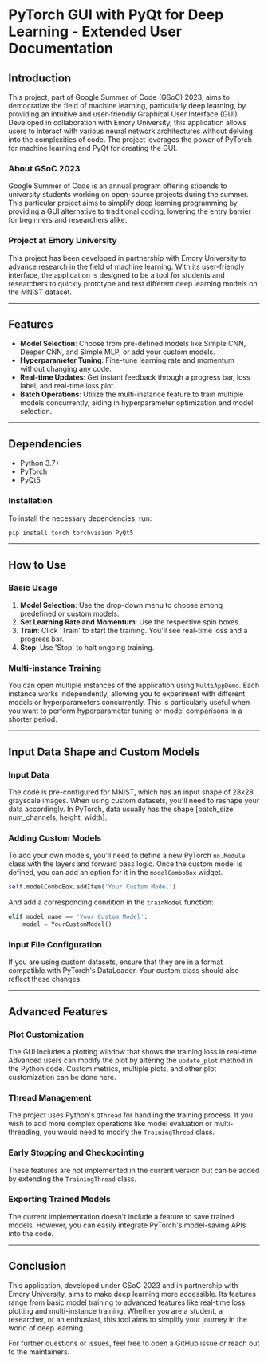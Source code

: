 # PyTorch GUI with PyQt for Deep Learning - Extended User Documentation

## Introduction
This project, part of Google Summer of Code (GSoC) 2023, aims to democratize the field of machine learning, particularly deep learning, by providing an intuitive and user-friendly Graphical User Interface (GUI). Developed in collaboration with Emory University, this application allows users to interact with various neural network architectures without delving into the complexities of code. The project leverages the power of PyTorch for machine learning and PyQt for creating the GUI.

### About GSoC 2023
Google Summer of Code is an annual program offering stipends to university students working on open-source projects during the summer. This particular project aims to simplify deep learning programming by providing a GUI alternative to traditional coding, lowering the entry barrier for beginners and researchers alike.

### Project at Emory University
This project has been developed in partnership with Emory University to advance research in the field of machine learning. With its user-friendly interface, the application is designed to be a tool for students and researchers to quickly prototype and test different deep learning models on the MNIST dataset.

---

## Features
- **Model Selection**: Choose from pre-defined models like Simple CNN, Deeper CNN, and Simple MLP, or add your custom models.
- **Hyperparameter Tuning**: Fine-tune learning rate and momentum without changing any code.
- **Real-time Updates**: Get instant feedback through a progress bar, loss label, and real-time loss plot.
- **Batch Operations**: Utilize the multi-instance feature to train multiple models concurrently, aiding in hyperparameter optimization and model selection.
  
---

## Dependencies
- Python 3.7+
- PyTorch
- PyQt5

### Installation
To install the necessary dependencies, run:
```bash
pip install torch torchvision PyQt5
```

---

## How to Use

### Basic Usage
1. **Model Selection**: Use the drop-down menu to choose among predefined or custom models.
2. **Set Learning Rate and Momentum**: Use the respective spin boxes.
3. **Train**: Click 'Train' to start the training. You'll see real-time loss and a progress bar.
4. **Stop**: Use 'Stop' to halt ongoing training.

### Multi-instance Training
You can open multiple instances of the application using `MultiAppDemo`. Each instance works independently, allowing you to experiment with different models or hyperparameters concurrently. This is particularly useful when you want to perform hyperparameter tuning or model comparisons in a shorter period.

---

## Input Data Shape and Custom Models

### Input Data
The code is pre-configured for MNIST, which has an input shape of 28x28 grayscale images. When using custom datasets, you'll need to reshape your data accordingly. In PyTorch, data usually has the shape \[batch_size, num_channels, height, width\].

### Adding Custom Models
To add your own models, you'll need to define a new PyTorch `nn.Module` class with the layers and forward pass logic. Once the custom model is defined, you can add an option for it in the `modelComboBox` widget.

```python
self.modelComboBox.addItem('Your Custom Model')
```

And add a corresponding condition in the `trainModel` function:

```python
elif model_name == 'Your Custom Model':
    model = YourCustomModel()
```

### Input File Configuration
If you are using custom datasets, ensure that they are in a format compatible with PyTorch's DataLoader. Your custom class should also reflect these changes.

---

## Advanced Features

### Plot Customization
The GUI includes a plotting window that shows the training loss in real-time. Advanced users can modify the plot by altering the `update_plot` method in the Python code. Custom metrics, multiple plots, and other plot customization can be done here.

### Thread Management
The project uses Python's `QThread` for handling the training process. If you wish to add more complex operations like model evaluation or multi-threading, you would need to modify the `TrainingThread` class.

### Early Stopping and Checkpointing
These features are not implemented in the current version but can be added by extending the `TrainingThread` class. 

### Exporting Trained Models
The current implementation doesn't include a feature to save trained models. However, you can easily integrate PyTorch's model-saving APIs into the code.

---

## Conclusion
This application, developed under GSoC 2023 and in partnership with Emory University, aims to make deep learning more accessible. Its features range from basic model training to advanced features like real-time loss plotting and multi-instance training. Whether you are a student, a researcher, or an enthusiast, this tool aims to simplify your journey in the world of deep learning.

For further questions or issues, feel free to open a GitHub issue or reach out to the maintainers.